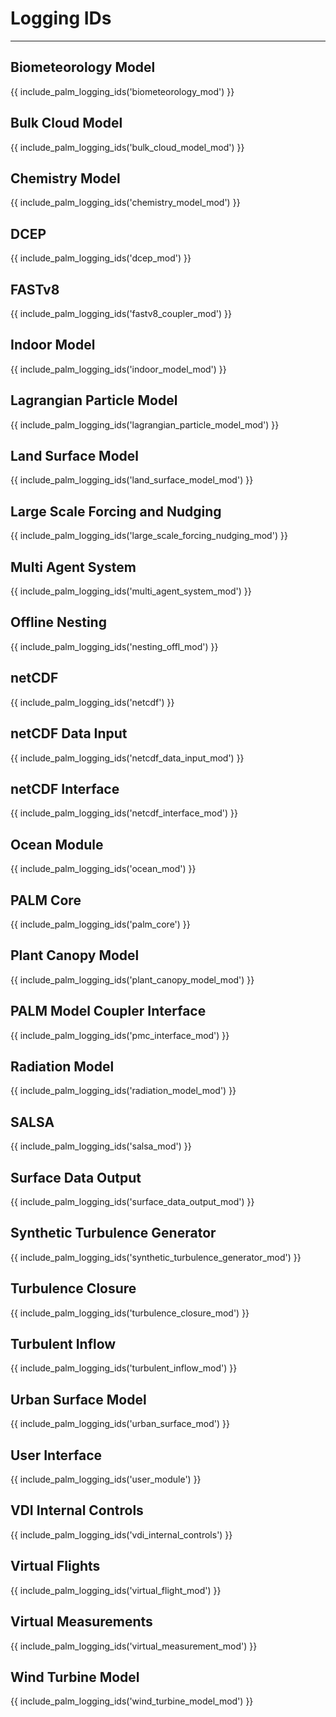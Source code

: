 # Logging IDs

---

## Biometeorology Model
{{ include_palm_logging_ids('biometeorology_mod') }}

## Bulk Cloud Model
{{ include_palm_logging_ids('bulk_cloud_model_mod') }}

## Chemistry Model
{{ include_palm_logging_ids('chemistry_model_mod') }}

## DCEP
{{ include_palm_logging_ids('dcep_mod') }}

## FASTv8
{{ include_palm_logging_ids('fastv8_coupler_mod') }}

## Indoor Model
{{ include_palm_logging_ids('indoor_model_mod') }}

## Lagrangian Particle Model
{{ include_palm_logging_ids('lagrangian_particle_model_mod') }}

## Land Surface Model
{{ include_palm_logging_ids('land_surface_model_mod') }}

## Large Scale Forcing and Nudging
{{ include_palm_logging_ids('large_scale_forcing_nudging_mod') }}

## Multi Agent System
{{ include_palm_logging_ids('multi_agent_system_mod') }}

## Offline Nesting
{{ include_palm_logging_ids('nesting_offl_mod') }}

## netCDF
{{ include_palm_logging_ids('netcdf') }}

## netCDF Data Input
{{ include_palm_logging_ids('netcdf_data_input_mod') }}

## netCDF Interface
{{ include_palm_logging_ids('netcdf_interface_mod') }}

## Ocean Module
{{ include_palm_logging_ids('ocean_mod') }}

## PALM Core
{{ include_palm_logging_ids('palm_core') }}

## Plant Canopy Model
{{ include_palm_logging_ids('plant_canopy_model_mod') }}

## PALM Model Coupler Interface
{{ include_palm_logging_ids('pmc_interface_mod') }}

## Radiation Model
{{ include_palm_logging_ids('radiation_model_mod') }}

## SALSA
{{ include_palm_logging_ids('salsa_mod') }}

## Surface Data Output
{{ include_palm_logging_ids('surface_data_output_mod') }}

## Synthetic Turbulence Generator
{{ include_palm_logging_ids('synthetic_turbulence_generator_mod') }}

## Turbulence Closure
{{ include_palm_logging_ids('turbulence_closure_mod') }}

## Turbulent Inflow
{{ include_palm_logging_ids('turbulent_inflow_mod') }}

## Urban Surface Model
{{ include_palm_logging_ids('urban_surface_mod') }}

## User Interface
{{ include_palm_logging_ids('user_module') }}

## VDI Internal Controls
{{ include_palm_logging_ids('vdi_internal_controls') }}

## Virtual Flights
{{ include_palm_logging_ids('virtual_flight_mod') }}

## Virtual Measurements
{{ include_palm_logging_ids('virtual_measurement_mod') }}

## Wind Turbine Model
{{ include_palm_logging_ids('wind_turbine_model_mod') }}
